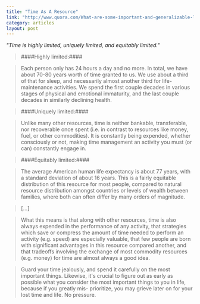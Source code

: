 ```yaml
---
title: "Time As A Resource"
link: "http://www.quora.com/What-are-some-important-and-generalizable-life-lessons/answer/Yishan-Wong?srid=36gK&share=1"
category: articles
layout: post
---
```


_"Time is highly limited, uniquely limited, and equitably limited."_

> ####Highly limited:####

> Each person only has 24 hours a day and no more.  In total, we have about
> 70-80 years worth of time granted to us.  We use about a third of that for
> sleep, and necessarily almost another third for life-maintenance activities.
> We spend the first couple decades in various stages of physical and emotional
> immaturity, and the last couple decades in similarly declining health.

> ####Uniquely limited:####

> Unlike many other resources, time is neither bankable, transferable, nor
> recoverable once spent (i.e. in contrast to resources like money, fuel, or
> other commodities).  It is constantly being expended, whether consciously or
> not, making time management an activity you must (or can) constantly engage
> in.

> ####Equitably limited:####

> The average American human life expectancy is about 77 years, with a standard
> deviation of about 16 years.  This is a fairly equitable distribution of this
> resource for most people, compared to natural resource distribution amongst
> countries or levels of wealth between families, where both can often differ by
> many orders of magnitude.

> [...]

> What this means is that along with other resources, time is also always
> expended in the performance of any activity, that strategies which save or
> compress the amount of time needed to perform an activity (e.g. speed) are
> especially valuable, that few people are born with significant advantages in
> this resource compared another, and that tradeoffs involving the exchange of
> most commodity resources (e.g. money) for time are almost always a good idea.

> Guard your time jealously, and spend it carefully on the most important
> things. Likewise, it's crucial to figure out as early as possible what you
> consider the most important things to you in life, because if you greatly mis-
> prioritize, you may grieve later on for your lost time and life.  No pressure.
